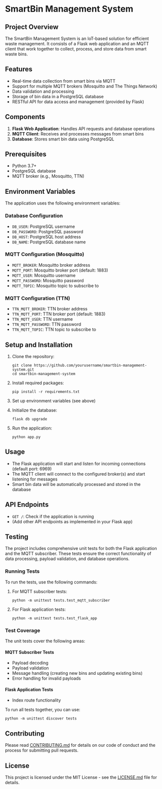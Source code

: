 # SmartBin Management System

## Project Overview
The SmartBin Management System is an IoT-based solution for efficient waste management. It consists of a Flask web application and an MQTT client that work together to collect, process, and store data from smart waste bins.

## Features
- Real-time data collection from smart bins via MQTT
- Support for multiple MQTT brokers (Mosquitto and The Things Network)
- Data validation and processing
- Storage of bin data in a PostgreSQL database
- RESTful API for data access and management (provided by Flask)

## Components
1. **Flask Web Application**: Handles API requests and database operations
2. **MQTT Client**: Receives and processes messages from smart bins
3. **Database**: Stores smart bin data using PostgreSQL

## Prerequisites
- Python 3.7+
- PostgreSQL database
- MQTT broker (e.g., Mosquitto, TTN)

## Environment Variables
The application uses the following environment variables:

### Database Configuration
- `DB_USER`: PostgreSQL username
- `DB_PASSWORD`: PostgreSQL password
- `DB_HOST`: PostgreSQL host address
- `DB_NAME`: PostgreSQL database name

### MQTT Configuration (Mosquitto)
- `MQTT_BROKER`: Mosquitto broker address
- `MQTT_PORT`: Mosquitto broker port (default: 1883)
- `MQTT_USER`: Mosquitto username
- `MQTT_PASSWORD`: Mosquitto password
- `MQTT_TOPIC`: Mosquitto topic to subscribe to

### MQTT Configuration (TTN)
- `TTN_MQTT_BROKER`: TTN broker address
- `TTN_MQTT_PORT`: TTN broker port (default: 1883)
- `TTN_MQTT_USER`: TTN username
- `TTN_MQTT_PASSWORD`: TTN password
- `TTN_MQTT_TOPIC`: TTN topic to subscribe to

## Setup and Installation
1. Clone the repository:
   ```
   git clone https://github.com/yourusername/smartbin-management-system.git
   cd smartbin-management-system
   ```

2. Install required packages:
   ```
   pip install -r requirements.txt
   ```

3. Set up environment variables (see above)

4. Initialize the database:
   ```
   flask db upgrade
   ```

5. Run the application:
   ```
   python app.py
   ```

## Usage
- The Flask application will start and listen for incoming connections (default port: 6969)
- The MQTT client will connect to the configured broker(s) and start listening for messages
- Smart bin data will be automatically processed and stored in the database

## API Endpoints
- `GET /`: Check if the application is running
- (Add other API endpoints as implemented in your Flask app)

## Testing
The project includes comprehensive unit tests for both the Flask application and the MQTT subscriber. These tests ensure the correct functionality of data processing, payload validation, and database operations.

### Running Tests
To run the tests, use the following commands:

1. For MQTT subscriber tests:
   ```
   python -m unittest tests.test_mqtt_subscriber
   ```

2. For Flask application tests:
   ```
   python -m unittest tests.test_flask_app
   ```

### Test Coverage
The unit tests cover the following areas:

#### MQTT Subscriber Tests
- Payload decoding
- Payload validation
- Message handling (creating new bins and updating existing bins)
- Error handling for invalid payloads

#### Flask Application Tests
- Index route functionality

To run all tests together, you can use:
```
python -m unittest discover tests
```

## Contributing
Please read [CONTRIBUTING.md](CONTRIBUTING.md) for details on our code of conduct and the process for submitting pull requests.

## License
This project is licensed under the MIT License - see the [LICENSE.md](LICENSE.md) file for details.
